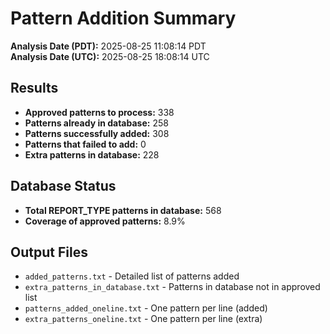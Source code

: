 # Pattern Addition Summary

**Analysis Date (PDT):** 2025-08-25 11:08:14 PDT  
**Analysis Date (UTC):** 2025-08-25 18:08:14 UTC

## Results

- **Approved patterns to process:** 338
- **Patterns already in database:** 258
- **Patterns successfully added:** 308
- **Patterns that failed to add:** 0
- **Extra patterns in database:** 228

## Database Status

- **Total REPORT_TYPE patterns in database:** 568
- **Coverage of approved patterns:** 8.9%

## Output Files

- `added_patterns.txt` - Detailed list of patterns added
- `extra_patterns_in_database.txt` - Patterns in database not in approved list
- `patterns_added_oneline.txt` - One pattern per line (added)
- `extra_patterns_oneline.txt` - One pattern per line (extra)
